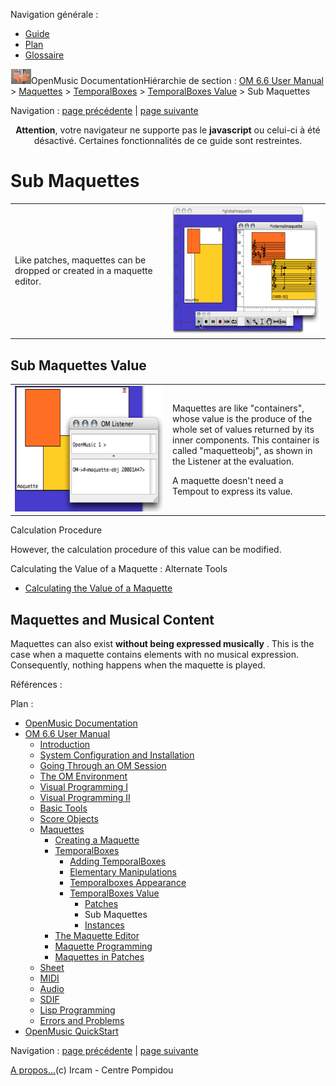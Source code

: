 <div id="tplf" class="tplPage">

<div id="tplh">

<span class="hidden">Navigation générale : </span>

  - [<span>Guide</span>](OM-Documentation.md)
  - [<span>Plan</span>](OM-Documentation_1.md)
  - [<span>Glossaire</span>](OM-Documentation_2.md)

</div>

<div id="tplt">

![empty.gif](../tplRes/page/empty.gif)![logoom1.png](../res/logoom1.png)<span class="tplTi">OpenMusic
Documentation</span><span class="sw_outStack_navRoot"><span class="hidden">Hiérarchie
de section : </span>[<span>OM 6.6 User
Manual</span>](OM-User-Manual.md)<span class="stkSep"> \>
</span>[<span>Maquettes</span>](Maquettes.md)<span class="stkSep"> \>
</span>[<span>TemporalBoxes</span>](TemporalBoxes.md)<span class="stkSep">
\> </span>[<span>TemporalBoxes
Value</span>](TempValues.md)<span class="stkSep"> \>
</span><span class="stkSel_yes"><span>Sub Maquettes</span></span></span>

</div>

<div class="tplNav">

<span class="hidden">Navigation : </span>[<span>page
précédente</span>](PatchValue.md "page précédente(Patches)")<span class="hidden">
| </span>[<span>page
suivante</span>](InstancesValue.md "page suivante(Instances)")

</div>

<div id="tplc" class="tplc_out_yes">

<div style="text-align: center;">

**Attention**, votre navigateur ne supporte pas le **javascript** ou
celui-ci à été désactivé. Certaines fonctionnalités de ce guide sont
restreintes.

</div>

<div class="headCo">

# <span>Sub Maquettes</span>

<div class="headCo_co">

<div>

<div class="infobloc">

<div class="txtRes">

<table>
<colgroup>
<col style="width: 50%" />
<col style="width: 50%" />
</colgroup>
<tbody>
<tr class="odd">
<td><div class="dk_txtRes_txt txt">
<p>Like patches, maquettes can be dropped or created in a maquette editor.</p>
</div></td>
<td><div class="caption">
<div class="caption_co">
<a href="../res/play_1.png" class="overLnk" title="Cliquez pour agrandir"><img src="../res/play_2.png" width="300" height="207" alt="play_2.png" /></a>
</div>
</div></td>
</tr>
</tbody>
</table>

</div>

</div>

<div class="part">

## <span>Sub Maquettes Value</span>

<div class="part_co">

<div class="infobloc">

<div class="txtRes">

<table>
<colgroup>
<col style="width: 50%" />
<col style="width: 50%" />
</colgroup>
<tbody>
<tr class="odd">
<td><div class="caption">
<div class="caption_co">
<img src="../res/evalmaq.png" width="295" height="201" alt="evalmaq.png" />
</div>
</div></td>
<td><div class="dk_txtRes_txt txt">
<p>Maquettes are like "containers", whose value is the produce of the whole set of values returned by its inner components. This container is called "maquetteobj", as shown in the Listener at the evaluation.</p>
<p>A maquette doesn't need a Tempout to express its value.</p>
</div></td>
</tr>
</tbody>
</table>

</div>

</div>

<div class="bloc complement">

<div class="bloc_ti complement_ti">

<span>Calculation Procedure</span>

</div>

<div class="txt">

However, the calculation procedure of this value can be modified.

</div>

<div class="linkSet">

<div class="linkSet_ti">

<span>Calculating the Value of a Maquette : Alternate Tools</span>

</div>

<div class="linkUL">

  - [<span>Calculating the Value of a
    Maquette</span>](Synthesispatch.md)

</div>

</div>

</div>

</div>

</div>

<div class="part">

## <span>Maquettes and Musical Content</span>

<div class="part_co">

<div class="infobloc">

<div class="txt">

Maquettes can also exist **without being expressed musically** . This is
the case when a maquette contains elements with no musical expression.
Consequently, nothing happens when the maquette is played.

</div>

</div>

</div>

</div>

</div>

</div>

</div>

<span class="hidden">Références : </span>

</div>

<div id="tplo" class="tplo_out_yes">

<div class="tplOTp">

<div class="tplOBm">

<div id="mnuFrm">

<span class="hidden">Plan :</span>

<div id="mnuFrmUp" onmouseout="menuScrollTiTask.fSpeed=0;" onmouseover="if(menuScrollTiTask.fSpeed&gt;=0) {menuScrollTiTask.fSpeed=-2; scTiLib.addTaskNow(menuScrollTiTask);}" onclick="menuScrollTiTask.fSpeed-=2;" style="display: none;">

<span id="mnuFrmUpLeft">[](#)</span><span id="mnuFrmUpCenter"></span><span id="mnuFrmUpRight"></span>

</div>

<div id="mnuScroll">

  - [<span>OpenMusic Documentation</span>](OM-Documentation.md)
  - [<span>OM 6.6 User Manual</span>](OM-User-Manual.md)
      - [<span>Introduction</span>](00-Sommaire.md)
      - [<span>System Configuration and
        Installation</span>](Installation.md)
      - [<span>Going Through an OM Session</span>](Goingthrough.md)
      - [<span>The OM Environment</span>](Environment.md)
      - [<span>Visual Programming I</span>](BasicVisualProgramming.md)
      - [<span>Visual Programming
        II</span>](AdvancedVisualProgramming.md)
      - [<span>Basic Tools</span>](BasicObjects.md)
      - [<span>Score Objects</span>](ScoreObjects.md)
      - [<span>Maquettes</span>](Maquettes.md)
          - [<span>Creating a Maquette</span>](Maquette.md)
          - [<span>TemporalBoxes</span>](TemporalBoxes.md)
              - [<span>Adding TemporalBoxes</span>](AddingTempbox.md)
              - [<span>Elementary Manipulations</span>](elementary.md)
              - [<span>Temporalboxes Appearance</span>](Appearance.md)
              - [<span>TemporalBoxes Value</span>](TempValues.md)
                  - [<span>Patches</span>](PatchValue.md)
                  - <span id="i2" class="outLeftSel_yes"><span>Sub
                    Maquettes</span></span>
                  - [<span>Instances</span>](InstancesValue.md)
          - [<span>The Maquette Editor</span>](Editor.md)
          - [<span>Maquette
            Programming</span>](Programming%20Maquette.md)
          - [<span>Maquettes in
            Patches</span>](Maquettes%20in%20Patches.md)
      - [<span>Sheet</span>](Sheet.md)
      - [<span>MIDI</span>](MIDI.md)
      - [<span>Audio</span>](Audio.md)
      - [<span>SDIF</span>](SDIF.md)
      - [<span>Lisp Programming</span>](Lisp.md)
      - [<span>Errors and Problems</span>](errors.md)
  - [<span>OpenMusic QuickStart</span>](QuickStart-Chapters.md)

</div>

<div id="mnuFrmDown" onmouseout="menuScrollTiTask.fSpeed=0;" onmouseover="if(menuScrollTiTask.fSpeed&lt;=0) {menuScrollTiTask.fSpeed=2; scTiLib.addTaskNow(menuScrollTiTask);}" onclick="menuScrollTiTask.fSpeed+=2;" style="display: none;">

<span id="mnuFrmDownLeft">[](#)</span><span id="mnuFrmDownCenter"></span><span id="mnuFrmDownRight"></span>

</div>

</div>

</div>

</div>

</div>

<div class="tplNav">

<span class="hidden">Navigation : </span>[<span>page
précédente</span>](PatchValue.md "page précédente(Patches)")<span class="hidden">
| </span>[<span>page
suivante</span>](InstancesValue.md "page suivante(Instances)")

</div>

<div id="tplb">

[<span>A propos...</span>](OM-Documentation_3.md)(c) Ircam - Centre
Pompidou

</div>

</div>
